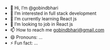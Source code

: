 - 👋 Hi, I’m @gobindbhari
- 👀 I’m interested in full stack development
- 🌱 I’m currently learning React js
- 💞️ I’m looking to job in React js
- 📫 How to reach me gobindbhari@gmail.com
- 😄 Pronouns: ...
- ⚡ Fun fact: ...

<!---
gobindbhari/gobindbhari is a ✨ special ✨ repository because its `README.md` (this file) appears on your GitHub profile.
You can click the Preview link to take a look at your changes.
--->
